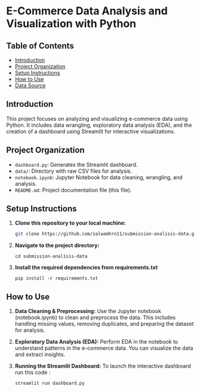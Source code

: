 # E-Commerce Data Analysis and Visualization with Python

## Table of Contents
- [Introduction](#introduction)
- [Project Organization](#project-organization)
- [Setup Instructions](#setup-instructions)
- [How to Use](#how-to-use)
- [Data Source](#data-source)

## Introduction
This project focuses on analyzing and visualizing e-commerce data using Python. It includes data wrangling, exploratory data analysis (EDA), and the creation of a dashboard using Streamlit for interactive visualizations.

## Project Organization
- `dashboard.py`: Generates the Streamlit dashboard.
- `data/`: Directory with raw CSV files for analysis.
- `notebook.ipynb`: Jupyter Notebook for data cleaning, wrangling, and analysis.
- `README.md`: Project documentation file (this file).

## Setup Instructions

1. **Clone this repository to your local machine:**
   ```bash
   git clone https://github.com/salwamhrn11/submission-analisis-data.git
   ```
2. **Navigate to the project directory:**
    ```
    cd submission-analisis-data
    ```
3. **Install the required dependencies from requirements.txt**
    ```
    pip install -r requirements.txt
    ```
## How to Use
1. **Data Cleaning & Preprocessing:** Use the Jupyter notebook (notebook.ipynb) to clean and preprocess the data. This includes handling missing values, removing duplicates, and preparing the dataset for analysis.

2. **Exploratory Data Analysis (EDA):** Perform EDA in the notebook to understand patterns in the e-commerce data. You can visualize the data and extract insights.

3. **Running the Streamlit Dashboard:** To launch the interactive dashboard run this code :
    ```
    streamlit run dashboard.py
    ```

